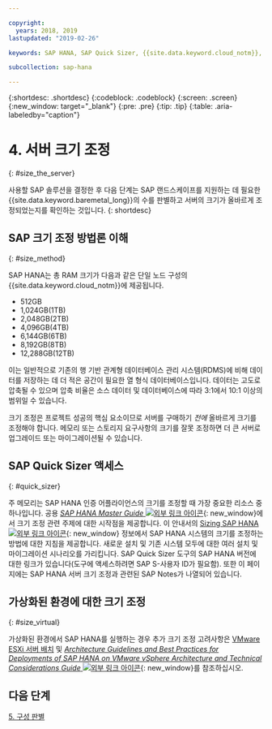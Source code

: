 ```yaml
---

copyright:
  years: 2018, 2019
lastupdated: "2019-02-26"

keywords: SAP HANA, SAP Quick Sizer, {{site.data.keyword.cloud_notm}}, {{site.data.keyword. baremetal_short}}, deployment

subcollection: sap-hana

---
```


{:shortdesc: .shortdesc}
{:codeblock: .codeblock}
{:screen: .screen}
{:new_window: target="_blank"}
{:pre: .pre}
{:tip: .tip}
{:table: .aria-labeledby="caption"}


# 4. 서버 크기 조정
{: #size_the_server}

사용할 SAP 솔루션을 결정한 후 다음 단계는 SAP 랜드스케이프를 지원하는 데 필요한 {{site.data.keyword.baremetal_long}}의 수를 판별하고 서버의 크기가 올바르게 조정되었는지를 확인하는 것입니다.
{: shortdesc}

## SAP 크기 조정 방법론 이해
{: #size_method}

SAP HANA는 총 RAM 크기가 다음과 같은 단일 노드 구성의 {{site.data.keyword.cloud_notm}}에 제공됩니다.
  * 512GB
  * 1,024GB(1TB)
  * 2,048GB(2TB)
  * 4,096GB(4TB)
  * 6,144GB(6TB)
  * 8,192GB(8TB)
  * 12,288GB(12TB)

이는 일반적으로 기존의 행 기반 관계형 데이터베이스 관리 시스템(RDMS)에 비해 데이터를 저장하는 데 더 적은 공간이 필요한 열 형식 데이터베이스입니다. 데이터는 고도로 압축될 수 있으며 압축 비율은 소스 데이터 및 데이터베이스에 따라 3:1에서 10:1 이상의 범위일 수 있습니다.

크기 조정은 프로젝트 성공의 핵심 요소이므로 서버를 구매하기 *전에* 올바르게 크기를 조정해야 합니다. 메모리 또는 스토리지 요구사항의 크기를 잘못 조정하면 더 큰 서버로 업그레이드 또는 마이그레이션될 수 있습니다.

## SAP Quick Sizer 액세스
{: #quick_sizer}

주 메모리는 SAP HANA 인증 어플라이언스의 크기를 조정할 때 가장 중요한 리소스 중 하나입니다. 공용 [*SAP HANA Master Guide* ![외부 링크 아이콘](../../icons/launch-glyph.svg "외부 링크 아이콘")](https://help.sap.com/doc/e95f6750b0fd10148ea5c6be75016694/2.0.00/en-US/SAP_HANA_Master_Guide_en.pdf){: new_window}에서 크기 조정 관련 주제에 대한 시작점을 제공합니다. 이 안내서의 [Sizing SAP HANA ![외부 링크 아이콘](../../icons/launch-glyph.svg "외부 링크 아이콘")](https://help.sap.com/viewer/eb3777d5495d46c5b2fa773206bbfb46/2.0.00/en-US/d4a122a7bb57101493e3f5ca08e6b039.html){: new_window} 정보에서 SAP HANA 시스템의 크기를 조정하는 방법에 대한 지침을 제공합니다. 새로운 설치 및 기존 시스템 모두에 대한 여러 설치 및 마이그레이션 시나리오를 가리킵니다. SAP Quick Sizer 도구의 SAP HANA 버전에 대한 링크가 있습니다(도구에 액세스하려면 SAP S-사용자 ID가 필요함). 또한 이 페이지에는 SAP HANA 서버 크기 조정과 관련된 SAP Notes가 나열되어 있습니다.

## 가상화된 환경에 대한 크기 조정
{: #size_virtual}

가상화된 환경에서 SAP HANA를 실행하는 경우 추가 크기 조정 고려사항은 [VMware ESXi 서버 배치](/docs/infrastructure/sap-hana?topic=sap-hana-considerations#vmware_server) 및 [*Architecture Guidelines and Best Practices for Deployments of SAP HANA on VMware vSphere Architecture and Technical Considerations Guide* ![외부 링크 아이콘](../../icons/launch-glyph.svg "외부 링크 아이콘")](https://www.vmware.com/content/dam/digitalmarketing/vmware/en/pdf/whitepaper/sap_hana_on_vmware_vsphere_best_practices_guide-white-paper.pdf){: new_window}를 참조하십시오.

## 다음 단계

 [5. 구성 판별](/docs/infrastructure/sap-hana?topic=sap-hana-determine_configuration#determine_configuration)
